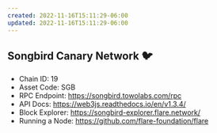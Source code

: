 ```yaml
---
created: 2022-11-16T15:11:29-06:00
updated: 2022-11-16T15:11:29-06:00
---
```


## Songbird Canary Network 🐦

- Chain ID: 19
- Asset Code: SGB
- RPC Endpoint: https://songbird.towolabs.com/rpc
- API Docs: https://web3js.readthedocs.io/en/v1.3.4/
- Block Explorer: https://songbird-explorer.flare.network/
- Running a Node: https://github.com/flare-foundation/flare
